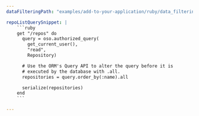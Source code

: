 ```yaml
---
dataFilteringPath: "examples/add-to-your-application/ruby/data_filtering.rb"

repoListQuerySnippet: |
    ```ruby
    get "/repos" do
      query = oso.authorized_query(
        get_current_user(),
        "read",
        Repository)

      # Use the ORM's Query API to alter the query before it is
      # executed by the database with .all.
      repositories = query.order_by(:name).all

      serialize(repositories)
    end
    ```

---
```

